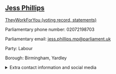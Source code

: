 ## <a href="https://members.parliament.uk/member/4370/contact">Jess Phillips</a>

<a href="https://www.theyworkforyou.com/mp/25364/jess_phillips/birmingham%2C_yardley">TheyWorkForYou (voting record, statements)</a> 

Parliamentary phone number: 02072198703 

Parliamentary email: jess.phillips.mp@parliament.uk 

Party: Labour 

Borough: Birmingham, Yardley 

<details><summary>Extra contact information and social media</summary> 
<li>Website: http://www.jessphillips.net/</li>
<li>Twitter: https://twitter.com/jessphillips</li>
<li>Constituency office phone number: 01217082412</li>
<li>Constituency office email:</li>
<li>Facebook:</li>
<li>Instagram:</li>
<li>Youtube:</li>
<li>Linkedin:</li>
<li>Government department phone number:</li>
<li>Government department email:</li>
<li>Threads:</li>
<li>Party office phone number:</li>
<li>Party office email:</li>
<li>Tiktok:</li>
</details>